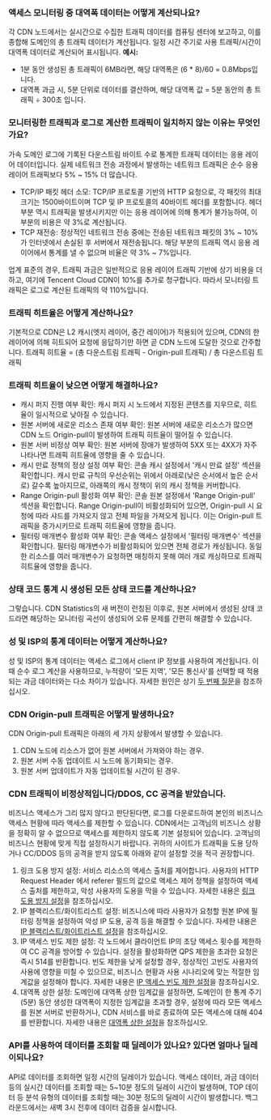 [](id:q1)
### 액세스 모니터링 중 대역폭 데이터는 어떻게 계산되나요?
각 CDN 노드에서는 실시간으로 수집한 트래픽 데이터를 컴퓨팅 센터에 보고하고, 이를 종합해 도메인의 총 트래픽 데이터가 계산됩니다. 일정 시간 주기로 사용 트래픽/시간이 대역폭 데이터로 계산되어 표시됩니다.
**예시:**
- 1분 동안 생성된 총 트래픽이 6MB라면, 해당 대역폭은 (6 * 8)/60 = 0.8Mbps입니다.
- 대역폭 과금 시, 5분 단위로 데이터를 결산하며, 해당 대역폭 값 = 5분 동안의 총 트래픽 ÷ 300초 입니다.

[](id:second)
### 모니터링한 트래픽과 로그로 계산한 트래픽이 일치하지 않는 이유는 무엇인가요?
가속 도메인 로그에 기록된 다운스트림 바이트 수로 통계한 트래픽 데이터는 응용 레이어 데이터입니다. 실제 네트워크 전송 과정에서 발생하는 네트워크 트래픽은 순수 응용 레이어 트래픽보다 5% ~ 15% 더 많습니다.
- TCP/IP 패킷 헤더 소모: TCP/IP 프로토콜 기반의 HTTP 요청으로, 각 패킷의 최대 크기는 1500바이트이며 TCP 및 IP 프로토콜의 40바이트 헤더를 포함합니다. 헤더 부분 역시 트래픽을 발생시키지만 이는 응용 레이어에 의해 통계가 불가능하여, 이 부분의 비용은 약 3%로 계산됩니다.
- TCP 재전송: 정상적인 네트워크 전송 중에는 전송된 네트워크 패킷의 3% ~ 10%가 인터넷에서 손실된 후 서버에서 재전송됩니다. 해당 부분의 트래픽 역시 응용 레이어에서 통계를 낼 수 없으며 비율은 약 3% ~ 7%입니다.

업계 표준의 경우, 트래픽 과금은 일반적으로 응용 레이어 트래픽 기반에 상기 비용을 더하고, 여기에 Tencent Cloud CDN이 10%를 추가로 청구합니다. 따라서 모니터링 트래픽은 로그로 계산된 트래픽의 약 110%입니다.

[](id:q3)
### 트래픽 히트율은 어떻게 계산하나요?
기본적으로 CDN은 L2 캐시(엣지 레이어, 중간 레이어)가 적용되어 있으며, CDN의 한 레이어에 의해 히트되어 요청에 응답하기만 하면 곧 CDN 노드에 도달한 것으로 간주합니다.
트래픽 히트율 = (총 다운스트림 트래픽 - Origin-pull 트래픽) / 총 다운스트림 트래픽

[](id:q4)
### 트래픽 히트율이 낮으면 어떻게 해결하나요?
- 캐시 퍼지 진행 여부 확인: 캐시 퍼지 시 노드에서 지정된 콘텐츠를 지우므로, 히트율이 일시적으로 낮아질 수 있습니다.
- 원본 서버에 새로운 리소스 존재 여부 확인: 원본 서버에 새로운 리소스가 많으면 CDN 노드 Origin-pull이 발생하여 트래픽 히트율이 떨어질 수 있습니다.
- 원본 서버 비정상 여부 확인: 원본 서버에 장애가 발생하여 5XX 또는 4XX가 자주 나타나면 트래픽 히트율에 영향을 줄 수 있습니다.
- 캐시 만료 정책의 정상 설정 여부 확인: 콘솔 캐시 설정에서 '캐시 만료 설정' 섹션을 확인합니다. 캐시 만료 규칙의 우선순위는 위에서 아래로(낮은 순서에서 높은 순서로) 갈수록 높아지므로, 아래쪽의 캐시 정책이 위의 캐시 정책을 커버합니다.
- Range Origin-pull 활성화 여부 확인: 콘솔 원본 설정에서 'Range Origin-pull' 섹션을 확인합니다. Range Origin-pull이 비활성화되어 있으면, Origin-pull 시 요청에 따라 샤드를 가져오지 않고 전체 파일을 가져오게 됩니다. 이는 Origin-pull 트래픽을 증가시키므로 트래픽 히트율에 영향을 줍니다.
- 필터링 매개변수 활성화 여부 확인: 콘솔 액세스 설정에서 '필터링 매개변수' 섹션을 확인합니다. 필터링 매개변수가 비활성화되어 있으면 전체 경로가 캐싱됩니다. 동일한 리소스를 여러 매개변수가 요청하면 매칭하지 못해 여러 개로 캐싱하므로 트래픽 히트율에 영향을 줍니다.

[](id:q5)
### 상태 코드 통계 시 생성된 모든 상태 코드를 계산하나요?
그렇습니다. CDN Statistics의 새 버전이 런칭된 이후로, 원본 서버에서 생성된 상태 코드라면 해당하는 모니터링 곡선이 생성되어 오류 문제를 간편히 해결할 수 있습니다.

[](id:q6)
### 성 및 ISP의 통계 데이터는 어떻게 계산하나요?
성 및 ISP의 통계 데이터는 액세스 로그에서 client IP 정보를 사용하여 계산됩니다. 이때 순수 로그 계산을 사용하므로, 누적량이 '모든 지역', '모든 통신사'를 선택할 때 적용되는 과금 데이터와는 다소 차이가 있습니다. 자세한 원인은 상기 [두 번째 질문](#second)을 참조하십시오.

[](id:q7)
### CDN Origin-pull 트래픽은 어떻게 발생하나요?

CDN Origin-pull 트래픽은 아래의 세 가지 상황에서 발생할 수 있습니다.
1. CDN 노드에 리소스가 없어 원본 서버에서 가져와야 하는 경우.
2. 원본 서버 수동 업데이트 시 노드에 동기화되는 경우.
3. 원본 서버 업데이트가 자동 업데이트될 시간이 된 경우.

[](id:q8)
### CDN 트래픽이 비정상적입니다/DDOS, CC 공격을 받았습니다.

비즈니스 액세스가 그리 많지 않다고 판단된다면, 로그를 다운로드하여 본인의 비즈니스 액세스 현황에 따라 액세스를 제한할 수 있습니다. CDN에서는 고객님의 비즈니스 상황을 정확히 알 수 없으므로 액세스를 제한하지 않도록 기본 설정되어 있습니다. 고객님의 비즈니스 현황에 맞게 직접 설정하시기 바랍니다.
귀하의 사이트가 트래픽을 도용 당하거나 CC/DDOS 등의 공격을 받지 않도록 아래와 같이 설정할 것을 적극 권장합니다.
1. 링크 도용 방지 설정: 서비스 리소스의 액세스 출처를 제어합니다. 사용자의 HTTP Request Header 에서 referer 필드의 값으로 액세스 제어 정책을 설정하여 액세스 출처를 제한하고, 악성 사용자의 도용을 막을 수 있습니다. 자세한 내용은 [링크 도용 방지 설정](https://intl.cloud.tencent.com/document/product/228/6292)을 참조하십시오.
2. IP 블랙리스트/화이트리스트 설정: 비즈니스에 따라 사용자가 요청할 원본 IP에 필터링 정책을 설정하여 악성 IP 도용, 공격 등을 해결할 수 있습니다. 자세한 내용은 [IP 블랙리스트/화이트리스트 설정](https://intl.cloud.tencent.com/document/product/228/6298)을 참조하십시오.
3. IP 액세스 빈도 제한 설정: 각 노드에서 클라이언트 IP의 초당 액세스 횟수를 제한하여 CC 공격을 방어할 수 있습니다. 설정을 활성화하면 QPS 제한을 초과한 요청은 즉시 514를 반환합니다. 빈도 제한을 낮게 설정할 경우, 정상적인 고빈도 사용자의 사용에 영향을 미칠 수 있으므로, 비즈니스 현황과 사용 시나리오에 맞는 적절한 임계값을 설정해야 합니다. 자세한 내용은 [IP 액세스 빈도 제한 설정](https://intl.cloud.tencent.com/document/product/228/6420)을 참조하십시오.
4. 대역폭 상한 설정: 도메인에 대역폭 상한 임계값을 설정하면, 도메인이 한 통계 주기(5분) 동안 생성한 대역폭이 지정한 임계값을 초과할 경우, 설정에 따라 모든 액세스를 원본 서버로 반환하거나, CDN 서비스를 바로 종료하여 모든 액세스에 대해 404를 반환합니다. 자세한 내용은 [대역폭 상한 설정](https://intl.cloud.tencent.com/document/product/228/7541)을 참조하십시오.


[](id:q9)
### API를 사용하여 데이터를 조회할 때 딜레이가 있나요? 있다면 얼마나 딜레이되나요?
API로 데이터를 조회하면 일정 시간의 딜레이가 있습니다. 액세스 데이터, 과금 데이터 등의 실시간 데이터를 조회할 때는 5~10분 정도의 딜레이 시간이 발생하며, TOP 데이터 등 분석 유형의 데이터를 조회할 때는 30분 정도의 딜레이 시간이 발생합니다. 백그라운드에서는 새벽 3시 전후에 데이터 검증을 실시합니다.




